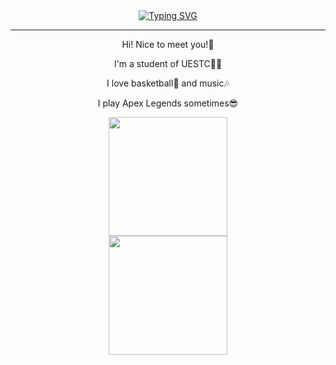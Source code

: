 <div align="center">
  <a href="https://git.io/typing-svg"><img src="https://readme-typing-svg.herokuapp.com?font=Fira+Code&pause=1000&width=500&lines=%F0%9F%91%89+Looking+for+FRONT-END+DEVELOP+jobs+%F0%9F%91%88" alt="Typing SVG" /></a>
</div> 

<hr>

<div align="center">
  <p>Hi! Nice to meet you!👋</p>
  <p>I'm a student of UESTC👨‍🎓</p>
  <p>I love basketball🏀 and music🎶</p>
  <p>I play Apex Legends sometimes😎</p>
</div>

<div align="center">
  <img src="https://github-readme-stats.vercel.app/api?username=want2sleeep&theme=cobalt" height="190px" />
</div>

<div align="center">
  <img src="https://github-readme-activity-graph.vercel.app/graph?username=want2sleeep&theme=react-dark&days=20" height="190px" />
</div>


<!--
**want2sleeep/want2sleeep** is a ✨ _special_ ✨ repository because its `README.md` (this file) appears on your GitHub profile.

Here are some ideas to get you started:

- 🔭 I’m currently working on ...
- 🌱 I’m currently learning ...
- 👯 I’m looking to collaborate on ...
- 🤔 I’m looking for help with ...
- 💬 Ask me about ...
- 📫 How to reach me: ...
- 😄 Pronouns: ...
- ⚡ Fun fact: ...
-->
